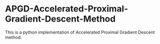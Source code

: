 # APGD-Accelerated-Proximal-Gradient-Descent-Method
This is a python implementation of Accelerated Proximal Gradient Descent method.
